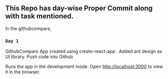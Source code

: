 
## This Repo has day-wise Proper Commit along with task mentioned.

In the githubcompare,

### `Day 1`
GithubCompare App created using create-react-app <name-of-app>.
Added ant design as UI library.
Push code into Github


Runs the app in the development mode.
Open [http://localhost:3000](http://localhost:3000) to view it in the browser.


